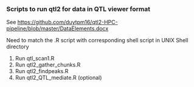 ### Scripts to run qtl2 for data in QTL viewer format 
 
 
See 
https://github.com/duytpm16/qtl2-HPC-pipeline/blob/master/DataElements.docx



Need to match the .R script with corresponding shell script in UNIX Shell directory



1. Run qtl_scan1.R
2. Run qtl2_gather_chunks.R
3. Run qtl2_findpeaks.R
4. Run qtl2_QTL_mediate.R (optional)
